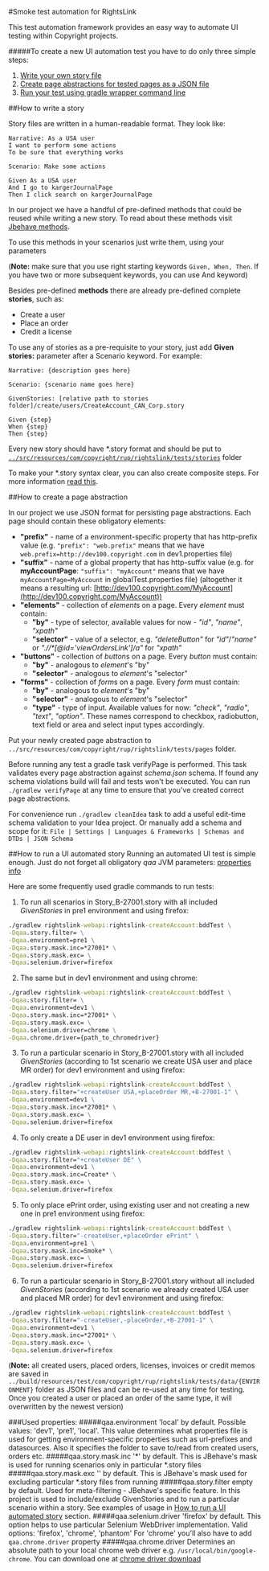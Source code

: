 #Smoke test automation for RightsLink

This test automation framework provides an easy way to automate UI testing within Copyright projects.

#####To create a new UI automation test you have to do only three simple steps:

1. [Write your own story file](#write-story)
2. [Create page abstractions for tested pages as a JSON file](#create-page)
3. [Run your test using gradle wrapper command line](#run-story)

##<a name="write-story"></a>How to write a story

Story files are written in a human-readable format. They look like:
```jbehave story
Narrative: As a USA user
I want to perform some actions
To be sure that everything works

Scenario: Make some actions 

Given As a USA user
And I go to kargerJournalPage
Then I click search on kargerJournalPage
```
In our project we have a handful of pre-defined methods that could be reused while writing a new story. To read about these methods visit [Jbehave methods](rightslink-createAccount/src/test/groovy/com/copyright/rup/rightslink/tests/steps/common/README.md).<p>
To use this methods in your scenarios just write them, using your parameters<p>
(**Note:** make sure that you use right starting keywords `Given, When, Then`. If you have two or more subsequent keywords, you can use And keyword)

Besides pre-defined **methods** there are already pre-defined complete **stories**, such as:
- Create a user
- Place an order
- Credit a license

To use any of stories as a pre-requisite to your story, just add **Given stories:** parameter after a Scenario keyword. For example:
```jbehave story
Narrative: {description goes here}

Scenario: {scenario name goes here}

GivenStories: [relative path to stories folder]/create/users/CreateAccount_CAN_Corp.story

Given {step}
When {step}
Then {step}

```

Every new story should have *.story format and should be put to [`../src/resources/com/copyright/rup/rightslink/tests/stories`](src/resources/com/copyright/rup/rightslink/tests/stories) folder

To make your *.story syntax clear, you can also create composite steps. For more information [read this](src/test/groovy/com/copyright/rup/rightslink/tests/steps/specific/README.md).

##<a name="create-page"></a>How to create a page abstraction

In our project we use JSON format for persisting page abstractions. Each page should contain these obligatory elements:
- **"prefix"** - name of a environment-specific property that has http-prefix value (e.g. `"prefix": "web.prefix"` means that we have `web.prefix=http://dev100.copyright.com` in dev1.properties file)
- **"suffix"** - name of a global property that has http-suffix value (e.g. for **myAccountPage**: `"suffix": "myAccount"` means that we have `myAccountPage=MyAccount` in globalTest.properties file) (altogether it means a resulting url: [http://dev100.copyright.com/MyAccount](http://dev100.copyright.com/MyAccount))
- **"elements"** - collection of *element*s on a page. Every *element* must contain:
  - **"by"** - type of selector, available values for now - *"id"*, *"name"*, *"xpath"*
  - **"selector"** - value of a selector, e.g. *"deleteButton"* for *"id"*/*"name"* or *".//\*\[@id='viewOrdersLink']/a"* for *"xpath"*
- <span name="buttons-collection">**"buttons"**</span> - collection of *button*s on a page. Every *button* must contain:
  - **"by"** - analogous to *element*'s "by"
  - **"selector"** - analogous to *element*'s "selector"
- **"forms"** - collection of *form*s on a page. Every *form* must contain:
  - **"by"** - analogous to *element*'s "by"
  - **"selector"** - analogous to *element*'s "selector"
  - **"type"** - type of input. Available values for now: *"check"*, *"radio"*, *"text"*, *"option"*. These names correspond to checkbox, radiobutton, text field or area and select input types accordingly.
  
Put your newly created page abstraction to `../src/resources/com/copyright/rup/rightslink/tests/pages` folder.
  
Before running any test a gradle task verifyPage is performed. This task validates every page abstraction against *schema.json* schema. If found any schema violations build will fail and tests won't be executed. You can run `./gradlew verifyPage` at any time to ensure that you've created correct page abstractions.

For convenience run `./gradlew cleanIdea` task to add a useful edit-time schema validation to your Idea project. Or manually add a schema and scope for it:
`File | Settings | Languages & Frameworks | Schemas and DTDs | JSON Schema`


##<a name="run-story"></a>How to run a UI automated story 
Running an automated UI test is simple enough. Just do not forget all obligatory *qaa* JVM parameters: [properties info](#used-properties) 

Here are some frequently used gradle commands to run tests:

1. To run all scenarios in Story_B-27001.story with all included *GivenStories* in pre1 environment and using firefox:
  ```cmd
./gradlew rightslink-webapi:rightslink-createAccount:bddTest \
 -Dqaa.story.filter= \
 -Dqaa.environment=pre1 \
 -Dqaa.story.mask.inc=*27001* \
 -Dqaa.story.mask.exc= \
 -Dqaa.selenium.driver=firefox
  ```
2. The same but in dev1 environment and using chrome:
```cmd
./gradlew rightslink-webapi:rightslink-createAccount:bddTest \
-Dqaa.story.filter= \
-Dqaa.environment=dev1 \
-Dqaa.story.mask.inc=*27001* \
-Dqaa.story.mask.exc= \
-Dqaa.selenium.driver=chrome \
-Dqaa.chrome.driver={path_to_chromedriver}
```

3. To run a particular scenario in Story_B-27001.story with all included *GivenStories* (according to 1st scenario we create USA user and place MR order) for dev1 environment and using firefox:
```cmd
./gradlew rightslink-webapi:rightslink-createAccount:bddTest \
-Dqaa.story.filter="+createUser USA,+placeOrder MR,+B-27001-1" \
-Dqaa.environment=dev1 \
-Dqaa.story.mask.inc=*27001* \
-Dqaa.story.mask.exc= \
-Dqaa.selenium.driver=firefox
```

4. To only create a DE user in dev1 environment using firefox:
```cmd
./gradlew rightslink-webapi:rightslink-createAccount:bddTest \
-Dqaa.story.filter="+createUser DE" \
-Dqaa.environment=dev1 \
-Dqaa.story.mask.inc=Create* \
-Dqaa.story.mask.exc= \
-Dqaa.selenium.driver=firefox 
```

5. To only place ePrint order, using existing user and not creating a new one in pre1 environment using firefox:
```cmd
./gradlew rightslink-webapi:rightslink-createAccount:bddTest \
-Dqaa.story.filter="-createUser,+placeOrder ePrint" \
-Dqaa.environment=pre1 \
-Dqaa.story.mask.inc=Smoke* \
-Dqaa.story.mask.exc= \
-Dqaa.selenium.driver=firefox 
```

6. To run a particular scenario in Story_B-27001.story without all included *GivenStories* (according to 1st scenario we already created USA user and placed MR order) for dev1 environment and using firefox:
```cmd
./gradlew rightslink-webapi:rightslink-createAccount:bddTest \
-Dqaa.story.filter="-createUser,-placeOrder,+B-27001-1" \
-Dqaa.environment=dev1 \
-Dqaa.story.mask.inc=*27001* \
-Dqaa.story.mask.exc= \
-Dqaa.selenium.driver=firefox
```

(**Note:** all created users, placed orders, licenses, invoices or credit memos are saved in `../build/resources/test/com/copyright/rup/rightslink/tests/data/{ENVIRONMENT}` folder as JSON files and can be re-used at any time for testing. Once you created a user or placed an order of the same type, it will overwritten by the newest version)

###<a name="used-properties"></a>Used properties:
#####qaa.environment
'local' by default. Possible values: 'dev1', 'pre1', 'local'. This value determines what properties file is used for getting environment-specific properties such as url-prefixes and datasources. Also it specifies the folder to save to/read from created users, orders etc. 
#####qaa.story.mask.inc
 '*' by default. This is JBehave's mask is used for running scenarios only in particular *.story files
#####qaa.story.mask.exc
 '' by default. This is JBehave's mask used for excluding particular *.story files from running
#####qaa.story.filter
 empty by default. Used for meta-filtering - JBehave's specific feature. In this project is used to include/exclude GivenStories and to run a particular scenario within a story. See examples of usage in [How to run a UI automated story](#run-story) section.
#####qaa.selenium.driver
 'firefox' by default. This option helps to use particular Selenium WebDriver implementation. Valid options: 'firefox', 'chrome', 'phantom'
 For 'chrome' you'll also have to add `qaa.chrome.driver` property
#####qaa.chrome.driver
 Determines an absolute path to your local chrome web driver e.g. `/usr/local/bin/google-chrome`. You can download one at [chrome driver download](https://sites.google.com/a/chromium.org/chromedriver/downloads)